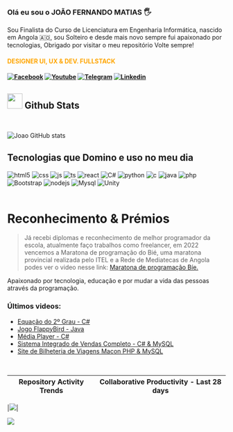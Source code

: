 ### Olá eu sou o JOÃO FERNANDO MATIAS 🖐️

Sou Finalista do Curso de Licenciatura em Engenharia Informática, nascido em Angola 🇦🇴, sou Solteiro e desde mais novo sempre fui apaixonado por tecnologias, Obrigado por visitar o meu repositório Volte sempre!
<H4 style="color:orange;">DESIGNER UI, UX & DEV. FULLSTACK<H4>

[![Facebook](https://img.shields.io/badge/Facebook-1877F2?style=for-the-badge&logo=facebook&logoColor=white)](https://web.facebook.com/profile.php?id=100064177416361)
[![Youtube](https://img.shields.io/badge/YouTube-FF0000?style=for-the-badge&logo=youtube&logoColor=white)](https://www.youtube.com/channel/UCSqBgKJzd0U5DEnE4xsMpDQ)
[![Telegram](https://img.shields.io/badge/Telegram-2CA5E0?style=for-the-badge&logo=telegram&logoColor=white)](https://web.telegram.org/k/)
[![Linkedin](https://img.shields.io/badge/LinkedIn-0077B5?style=for-the-badge&logo=linkedin&logoColor=white)](https://www.linkedin.com/in/jo%C3%A3o-fernando-matias-943b0b285/)
## <img src="https://media.giphy.com/media/iY8CRBdQXODJSCERIr/giphy.gif" width="35"><b> Github Stats </b>
<br>

![Joao GitHub stats](https://github-readme-stats.vercel.app/api?username=Joao-Fernando-FullStack&show_icons=true&theme=dracula&count_private=true)

## Tecnologias que Domino e uso no meu dia

<div style="display: inline_block">
  <img align="center" alt="html5" src="https://img.shields.io/badge/HTML5-E34F26?style=for-the-badge&logo=html5&logoColor=white"/>
  <img align="center" alt="css" src="https://img.shields.io/badge/CSS3-1572B6?style=for-the-badge&logo=css3&logoColor=white"/>
  <img align="center" alt="js" src="https://img.shields.io/badge/JavaScript-F7DF1E?style=for-the-badge&logo=javascript&logoColor=black" />
  <img align="center" alt="ts" src="https://img.shields.io/badge/TypeScript-007ACC?style=for-the-badge&logo=typescript&logoColor=white" />
  <img align="center" alt="react" src="https://img.shields.io/badge/React-20232A?style=for-the-badge&logo=react&logoColor=61DAFB" />
  <img align="center" alt="C#" src="https://img.shields.io/badge/C%23-239120?style=for-the-badge&logo=c-sharp&logoColor=white"/>
  <img align="center" alt="python" src="https://img.shields.io/badge/Python-3776AB?style=for-the-badge&logo=python&logoColor=white"/>
  <img align="center" alt="c" src="	https://img.shields.io/badge/C-00599C?style=for-the-badge&logo=c&logoColor=white"/>
  <img align="center" alt="java" src="https://img.shields.io/badge/Java-ED8B00?style=for-the-badge&logo=openjdk&logoColor=white"/>
  <img align="center" alt="php" src="https://img.shields.io/badge/PHP-777BB4?style=for-the-badge&logo=php&logoColor=white"/>
  <img align="center" alt="Bootstrap" src="https://img.shields.io/badge/Bootstrap-563D7C?style=for-the-badge&logo=bootstrap&logoColor=white"/>
  <img align="center" alt="nodejs" src="https://img.shields.io/badge/Node.js-43853D?style=for-the-badge&logo=node.js&logoColor=white" />
  <img align="center" alt="Mysql" src="https://img.shields.io/badge/MySQL-00000F?style=for-the-badge&logo=mysql&logoColor=white">
  <img align="center" alt="Unity" src="https://img.shields.io/badge/Unity-100000?style=for-the-badge&logo=unity&logoColor=white"/>
</div></br>

# Reconhecimento & Prémios <!-- omit in toc -->
> Já recebi diplomas e reconhecimento de melhor programador da escola, atualmente faço trabalhos como freelancer, em 2022 vencemos a Maratona de programação do Bié, uma maratona provincial realizada pelo ITEL e a Rede de Mediatecas de Angola podes ver o video nesse link: <a href="https://youtu.be/oK_qneAKB7Q">Maratona de programação Bíe.</a>

Apaixonado por tecnologia, educação e por mudar a vida das pessoas através da programação.

### Últimos videos:
- [Equação do 2º Grau - C#](https://youtu.be/iyWX8GQglok)<br/>
- [Jogo FlappyBird - Java](https://youtu.be/qpdiqlmUqfs)<br/>
- [Média Player - C#](https://youtu.be/BlSND3eFMIE)<br/>
- [Sistema Integrado de Vendas Completo - C# & MySQL](https://youtu.be/z02B8t31wCU)
- [Site de Bilheteria de Viagens Macon PHP & MySQL](https://youtu.be/dMAs7vBpJjo)
<br/>

| Repository Activity Trends | Collaborative Productivity - Last 28 days |
| ----------- | ----------- |

|<img src="https://next.ossinsight.io/widgets/official/compose-activity-trends/thumbnail.png?repo_id=41986369&image_size=auto" />|




<!--horizontal divider(gradiant)-->
<img src="https://user-images.githubusercontent.com/73097560/115834477-dbab4500-a447-11eb-908a-139a6edaec5c.gif">


